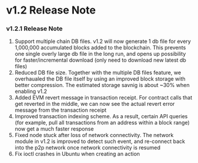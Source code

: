 # v1.2 Release Note

### v1.2.1 Release Note
1. Support multiple chain DB files. v1.2 will now generate 1 db file for every 1,000,000 accumulated blocks added to the blockchain. This prevents one single overly large db file in the long run, and opens up possibility for faster/incremental download (only need to download new latest db files)
2. Reduced DB file size. Together with the multiple DB files feature, we overhaualed the DB file itself by using an improved block storage with better compression. The estimated storage savnig is about ~30% when enabling v1.2
3. Added EVM revert message in transaction receipt. For contract calls that get reverted in the middle, we can now see the actual revert error message from the transaction receipt
4. Improved transaction indexing scheme. As a result, certain API queries (for example, pull all transactions from an address within a block range) now get a much faster response 
5. Fixed node stuck after loss of network connectivity. The network module in v1.2 is improved to detect such event, and re-connect back into the p2p network once network connectivity is resumed
6. Fix ioctl crashes in Ubuntu when creating an action

